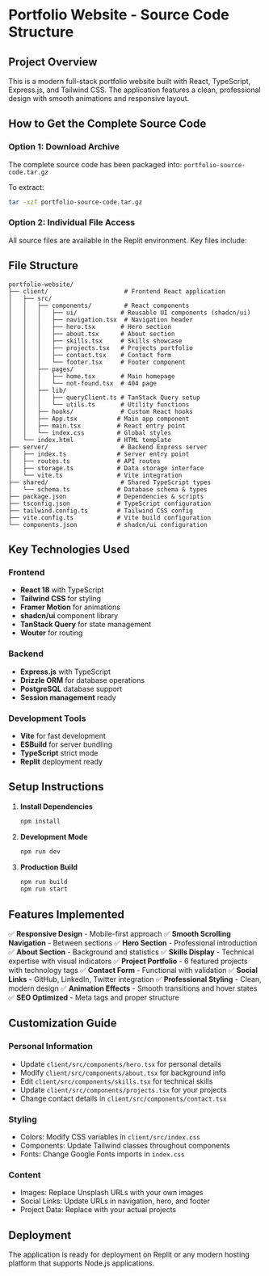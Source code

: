 # Portfolio Website - Source Code Structure

## Project Overview
This is a modern full-stack portfolio website built with React, TypeScript, Express.js, and Tailwind CSS. The application features a clean, professional design with smooth animations and responsive layout.

## How to Get the Complete Source Code

### Option 1: Download Archive
The complete source code has been packaged into: `portfolio-source-code.tar.gz`

To extract:
```bash
tar -xzf portfolio-source-code.tar.gz
```

### Option 2: Individual File Access
All source files are available in the Replit environment. Key files include:

## File Structure

```
portfolio-website/
├── client/                     # Frontend React application
│   ├── src/
│   │   ├── components/         # React components
│   │   │   ├── ui/            # Reusable UI components (shadcn/ui)
│   │   │   ├── navigation.tsx  # Navigation header
│   │   │   ├── hero.tsx       # Hero section
│   │   │   ├── about.tsx      # About section
│   │   │   ├── skills.tsx     # Skills showcase
│   │   │   ├── projects.tsx   # Projects portfolio
│   │   │   ├── contact.tsx    # Contact form
│   │   │   └── footer.tsx     # Footer component
│   │   ├── pages/
│   │   │   ├── home.tsx       # Main homepage
│   │   │   └── not-found.tsx  # 404 page
│   │   ├── lib/
│   │   │   ├── queryClient.ts # TanStack Query setup
│   │   │   └── utils.ts       # Utility functions
│   │   ├── hooks/             # Custom React hooks
│   │   ├── App.tsx           # Main app component
│   │   ├── main.tsx          # React entry point
│   │   └── index.css         # Global styles
│   └── index.html            # HTML template
├── server/                    # Backend Express server
│   ├── index.ts              # Server entry point
│   ├── routes.ts             # API routes
│   ├── storage.ts            # Data storage interface
│   └── vite.ts               # Vite integration
├── shared/                    # Shared TypeScript types
│   └── schema.ts             # Database schema & types
├── package.json              # Dependencies & scripts
├── tsconfig.json             # TypeScript configuration
├── tailwind.config.ts        # Tailwind CSS config
├── vite.config.ts            # Vite build configuration
└── components.json           # shadcn/ui configuration
```

## Key Technologies Used

### Frontend
- **React 18** with TypeScript
- **Tailwind CSS** for styling
- **Framer Motion** for animations
- **shadcn/ui** component library
- **TanStack Query** for state management
- **Wouter** for routing

### Backend
- **Express.js** with TypeScript
- **Drizzle ORM** for database operations
- **PostgreSQL** database support
- **Session management** ready

### Development Tools
- **Vite** for fast development
- **ESBuild** for server bundling
- **TypeScript** strict mode
- **Replit** deployment ready

## Setup Instructions

1. **Install Dependencies**
   ```bash
   npm install
   ```

2. **Development Mode**
   ```bash
   npm run dev
   ```

3. **Production Build**
   ```bash
   npm run build
   npm run start
   ```

## Features Implemented

✅ **Responsive Design** - Mobile-first approach
✅ **Smooth Scrolling Navigation** - Between sections
✅ **Hero Section** - Professional introduction
✅ **About Section** - Background and statistics
✅ **Skills Display** - Technical expertise with visual indicators
✅ **Project Portfolio** - 6 featured projects with technology tags
✅ **Contact Form** - Functional with validation
✅ **Social Links** - GitHub, LinkedIn, Twitter integration
✅ **Professional Styling** - Clean, modern design
✅ **Animation Effects** - Smooth transitions and hover states
✅ **SEO Optimized** - Meta tags and proper structure

## Customization Guide

### Personal Information
- Update `client/src/components/hero.tsx` for personal details
- Modify `client/src/components/about.tsx` for background info
- Edit `client/src/components/skills.tsx` for technical skills
- Update `client/src/components/projects.tsx` for your projects
- Change contact details in `client/src/components/contact.tsx`

### Styling
- Colors: Modify CSS variables in `client/src/index.css`
- Components: Update Tailwind classes throughout components
- Fonts: Change Google Fonts imports in `index.css`

### Content
- Images: Replace Unsplash URLs with your own images
- Social Links: Update URLs in navigation, hero, and footer
- Project Data: Replace with your actual projects

## Deployment
The application is ready for deployment on Replit or any modern hosting platform that supports Node.js applications.